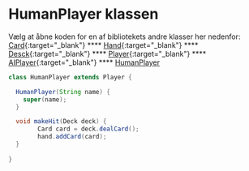 # HumanPlayer klassen

Vælg at åbne koden for en af bibliotekets andre klasser her nedenfor:   
[Card](Card.md){:target="_blank"}  ****  [Hand](Hand.md){:target="_blank"} **** [Desck](Deck.md){:target="_blank"} **** [Player](Player.md){:target="_blank"} **** [AIPlayer](PlayerComputer.md){:target="_blank"} **** [HumanPlayer](PlayerHuman.md{:target="_blank"})

```java
class HumanPlayer extends Player {

  HumanPlayer(String name) {
    super(name);
  }

  void makeHit(Deck deck) {
        Card card = deck.dealCard();
        hand.addCard(card);
  } 
  
}
```